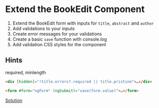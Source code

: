 # Extend the BookEdit Component
1. Extend the BookEdit form with inputs for `title`, `abstract` and `author`
2. Add validations to your inputs
3. Create error messages for your validations
4. Create a basic `save` function with console.log
5. Add validation CSS styles for the component

## Hints

required, minlength

```html
<div [hidden]="!title.errors?.required || title.pristine">…</div>
```

```html
<form #form="ngForm" (ngSubmit)="save(form.value)">…</form>
```

[Solution](https://stackblitz.com/github/angularjs-de/angular-workshop/tree/Extend-the-BookEdit-Component)
